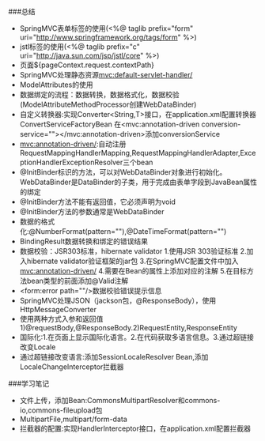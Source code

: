###总结
* SpringMVC表单标签的使用(<%@ taglib prefix="form" uri="http://www.springframework.org/tags/form" %>)
* jstl标签的使用(<%@ taglib prefix="c" uri="http://java.sun.com/jsp/jstl/core" %>)
* 页面${pageContext.request.contextPath}
* SpringMVC处理静态资源<mvc:default-servlet-handler/>
* ModelAttributes的使用
* 数据绑定的流程：数据转换，数据格式化，数据校验(ModelAttributeMethodProcessor创建WebDataBinder)
* 自定义转换器:实现Converter<String,T>接口，在application.xml配置转换器ConvertServiceFactoryBean
  在<mvc:annotation-driven conversion-service=""></mvc:annotation-driven>添加conversionService
* <mvc:annotation-driven/>:自动注册RequestMappingHandlerMapping,RequestMappingHandlerAdapter,ExceptionHandlerExceptionResolver三个bean
* @InitBinder标识的方法，可以对WebDataBinder对象进行初始化。WebDataBinder是DataBinder的子类，用于完成由表单字段到JavaBean属性的绑定
* @InitBinder方法不能有返回值，它必须声明为void
* @InitBinder方法的参数通常是WebDataBinder
* 数据的格式化:@NumberFormat(pattern=""),@DateTimeFormat(pattern="")
* BindingResult数据转换和绑定的错误结果
* 数据校验：JSR303标准，hibernate validator
 1.使用JSR 303验证标准
 2.加入hibernate validator验证框架的jar包
 3.在SpringMVC配置文件中加入<mvc:annotation-driven/>
 4.需要在Bean的属性上添加对应的注解
 5.在目标方法bean类型的前面添加@Valid注解
* <form:error path=""/>数据校验错误提示信息
* SpringMVC处理JSON（jackson包，@ResponseBody），使用HttpMessageConverter
* 使用两种方式入参和返回值1)@requestBody,@ResponseBody.2)RequestEntity,ResponseEntity
* 国际化:1.在页面上显示国际化语言。2.在代码获取多语言信息。3.通过超链接改变Locale
* 通过超链接改变语言:添加SessionLocaleResolver Bean,添加LocaleChangeInterceptor拦截器

###学习笔记
* 文件上传，添加Bean:CommonsMultipartResolver和commons-io,commons-fileupload包
* MultipartFile,multipart/form-data
* 拦截器的配置:实现HandlerInterceptor接口，在application.xml配置拦截器


























